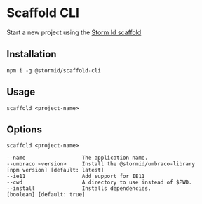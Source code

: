 # Scaffold CLI

Start a new project using the [Storm Id scaffold](https://github.com/stormid/scaffold)

## Installation
```
npm i -g @stormid/scaffold-cli
```

## Usage
```
scaffold <project-name>
```

## Options
```
scaffold <project-name>

--name                  The application name.
--umbraco <version>     Install the @stormid/umbraco-library        [npm version] [default: latest]
--ie11                  Add support for IE11
--cwd                   A directory to use instead of $PWD.
--install               Installs dependencies.                      [boolean] [default: true]
``` 
